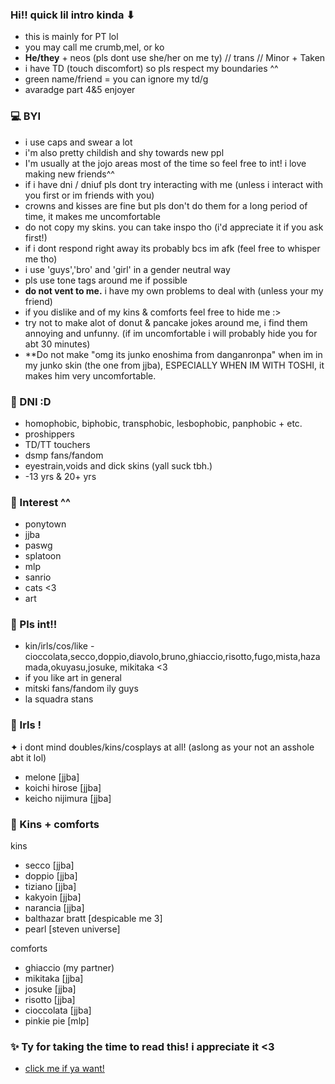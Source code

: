 ### Hi!! quick lil intro kinda ⬇︎

-  this is mainly for PT lol
- you may call me crumb,mel, or ko
- **He/they** + neos (pls dont use she/her on me ty) // trans // Minor + Taken
- i have TD (touch discomfort) so pls respect my boundaries ^^
- green name/friend = you can ignore my td/g
- avaradge part 4&5 enjoyer

### 💻 BYI
- i use caps and swear a lot
- i'm also pretty childish and shy towards new ppl
- I'm usually at the jojo areas most of the time so feel free to int! i love making new friends^^
- if i have dni / dniuf pls dont try interacting with me (unless i interact with you first or im friends with you)
- crowns and kisses are fine but pls don't do them for a long period of time, it makes me uncomfortable
- do not copy my skins. you can take inspo tho (i'd appreciate it if you ask first!)
- if i dont respond right away its probably bcs im afk (feel free to whisper me tho)
- i use 'guys','bro' and 'girl' in a gender neutral way
- pls use tone tags around me if possible
- **do not vent to me.** i have my own problems to deal with (unless your my friend)
- if you dislike and of my kins & comforts feel free to hide me :>
- try not to make alot of donut & pancake jokes around me, i find them annoying and unfunny. (if im uncomfortable i will probably hide you for abt 30 minutes)
- **Do not make "omg its junko enoshima from danganronpa" when im in my junko skin (the one from jjba), ESPECIALLY WHEN IM WITH TOSHI, it makes him very uncomfortable.

### 👾 DNI :D
-  homophobic, biphobic, transphobic, lesbophobic, panphobic + etc.
- proshippers
- TD/TT touchers
- dsmp fans/fandom
- eyestrain,voids and dick skins (yall suck tbh.)
- -13 yrs & 20+ yrs

### 🎲 Interest ^^
- ponytown
- jjba
- paswg
- splatoon
- mlp
- sanrio
- cats <3
- art

### 💫 Pls int!!
- kin/irls/cos/like - cioccolata,secco,doppio,diavolo,bruno,ghiaccio,risotto,fugo,mista,hazamada,okuyasu,josuke, mikitaka <3
- if you like art in general
- mitski fans/fandom ily guys
- la squadra stans

### 💖 Irls !
✦  i dont mind doubles/kins/cosplays at all! (aslong as your not an asshole abt it lol)
- melone [jjba]
- koichi hirose [jjba]
- keicho nijimura [jjba]

### 🍉 Kins + comforts
kins
- secco [jjba]
- doppio [jjba]
- tiziano [jjba]
- kakyoin [jjba]
- narancia [jjba]
- balthazar bratt [despicable me 3]
- pearl [steven universe]

comforts
- ghiaccio (my partner)
- mikitaka [jjba]
- josuke [jjba]
- risotto [jjba]
- cioccolata [jjba] 
- pinkie pie [mlp]


### ✨ Ty for taking the time to read this! i appreciate it <3
- [click me if ya want!](https://youtu.be/YLRVGrY5lC8)
